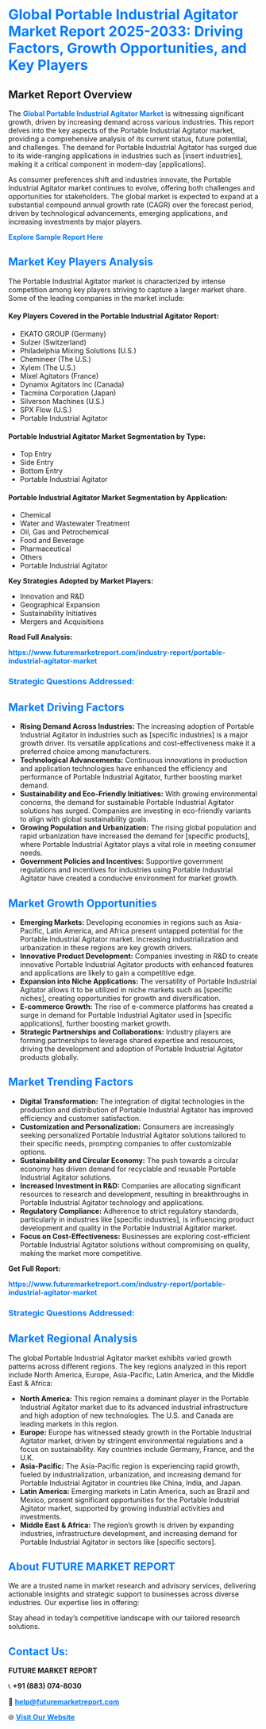 <h1 style="color: #007BFF;">Global Portable Industrial Agitator Market Report 2025-2033: Driving Factors, Growth Opportunities, and Key Players</h1>

<section id="overview">
<h2>Market Report Overview</h2>
<p>The <a href="https://www.futuremarketreport.com/industry-report/portable-industrial-agitator-market" style="color: #007BFF; text-decoration: none;"><strong>Global Portable Industrial Agitator Market</strong></a> is witnessing significant growth, driven by increasing demand across various industries. This report delves into the key aspects of the Portable Industrial Agitator market, providing a comprehensive analysis of its current status, future potential, and challenges. The demand for Portable Industrial Agitator has surged due to its wide-ranging applications in industries such as [insert industries], making it a critical component in modern-day [applications].</p>
<p>As consumer preferences shift and industries innovate, the Portable Industrial Agitator market continues to evolve, offering both challenges and opportunities for stakeholders. The global market is expected to expand at a substantial compound annual growth rate (CAGR) over the forecast period, driven by technological advancements, emerging applications, and increasing investments by major players.</p>
</section>

<section id="overview">
<p><a href="https://www.futuremarketreport.com/request-sample/reportId=97422" style="color: #007BFF; text-decoration: none;"><strong>Explore Sample Report Here</strong></a></p>
</section>

<section id="key-players">
<h2 style="color: #007BFF;">Market Key Players Analysis</h2>
<p>The Portable Industrial Agitator market is characterized by intense competition among key players striving to capture a larger market share. Some of the leading companies in the market include:</p>
<h4>Key Players Covered in the Portable Industrial Agitator Report:</h4>
<ul><li>EKATO GROUP (Germany)</li><li>Sulzer (Switzerland)</li><li>Philadelphia Mixing Solutions (U.S.)</li><li>Chemineer (The U.S.)</li><li>Xylem (The U.S.)</li><li>Mixel Agitators (France)</li><li>Dynamix Agitators Inc (Canada)</li><li>Tacmina Corporation (Japan)</li><li>Silverson Machines (U.S.)</li><li>SPX Flow (U.S.)</li><li>Portable Industrial Agitator</li></ul>
<h4>Portable Industrial Agitator Market Segmentation by Type:</h4>
<ul><li>Top Entry</li><li>Side Entry</li><li>Bottom Entry</li><li>Portable Industrial Agitator</li></ul>

<h4>Portable Industrial Agitator Market Segmentation by Application:</h4>
<ul><li>Chemical</li><li>Water and Wastewater Treatment</li><li>Oil, Gas and Petrochemical</li><li>Food and Beverage</li><li>Pharmaceutical</li><li>Others</li><li>Portable Industrial Agitator</li></ul>
<p><strong>Key Strategies Adopted by Market Players:</strong></p>
<ul>
<li>Innovation and R&D</li>
<li>Geographical Expansion</li>
<li>Sustainability Initiatives</li>
<li>Mergers and Acquisitions</li>
</ul>
</section>

<section>
<p><strong>Read Full Analysis: </strong></p><a href="https://www.futuremarketreport.com/industry-report/portable-industrial-agitator-market" style="color: #007BFF; text-decoration: none;"><strong>https://www.futuremarketreport.com/industry-report/portable-industrial-agitator-market</strong></a>
<h3 style="color: #007BFF;">Strategic Questions Addressed:</h3>
</section>

<section id="driving-factors">
<h2 style="color: #007BFF;">Market Driving Factors</h2>
<ul>
<li><strong>Rising Demand Across Industries:</strong> The increasing adoption of Portable Industrial Agitator in industries such as [specific industries] is a major growth driver. Its versatile applications and cost-effectiveness make it a preferred choice among manufacturers.</li>
<li><strong>Technological Advancements:</strong> Continuous innovations in production and application technologies have enhanced the efficiency and performance of Portable Industrial Agitator, further boosting market demand.</li>
<li><strong>Sustainability and Eco-Friendly Initiatives:</strong> With growing environmental concerns, the demand for sustainable Portable Industrial Agitator solutions has surged. Companies are investing in eco-friendly variants to align with global sustainability goals.</li>
<li><strong>Growing Population and Urbanization:</strong> The rising global population and rapid urbanization have increased the demand for [specific products], where Portable Industrial Agitator plays a vital role in meeting consumer needs.</li>
<li><strong>Government Policies and Incentives:</strong> Supportive government regulations and incentives for industries using Portable Industrial Agitator have created a conducive environment for market growth.</li>
</ul>
</section>

<section id="growth-opportunities">
<h2 style="color: #007BFF;">Market Growth Opportunities</h2>
<ul>
<li><strong>Emerging Markets:</strong> Developing economies in regions such as Asia-Pacific, Latin America, and Africa present untapped potential for the Portable Industrial Agitator market. Increasing industrialization and urbanization in these regions are key growth drivers.</li>
<li><strong>Innovative Product Development:</strong> Companies investing in R&D to create innovative Portable Industrial Agitator products with enhanced features and applications are likely to gain a competitive edge.</li>
<li><strong>Expansion into Niche Applications:</strong> The versatility of Portable Industrial Agitator allows it to be utilized in niche markets such as [specific niches], creating opportunities for growth and diversification.</li>
<li><strong>E-commerce Growth:</strong> The rise of e-commerce platforms has created a surge in demand for Portable Industrial Agitator used in [specific applications], further boosting market growth.</li>
<li><strong>Strategic Partnerships and Collaborations:</strong> Industry players are forming partnerships to leverage shared expertise and resources, driving the development and adoption of Portable Industrial Agitator products globally.</li>
</ul>
</section>

<section id="trending-factors">
<h2 style="color: #007BFF;">Market Trending Factors</h2>
<ul>
<li><strong>Digital Transformation:</strong> The integration of digital technologies in the production and distribution of Portable Industrial Agitator has improved efficiency and customer satisfaction.</li>
<li><strong>Customization and Personalization:</strong> Consumers are increasingly seeking personalized Portable Industrial Agitator solutions tailored to their specific needs, prompting companies to offer customizable options.</li>
<li><strong>Sustainability and Circular Economy:</strong> The push towards a circular economy has driven demand for recyclable and reusable Portable Industrial Agitator solutions.</li>
<li><strong>Increased Investment in R&D:</strong> Companies are allocating significant resources to research and development, resulting in breakthroughs in Portable Industrial Agitator technology and applications.</li>
<li><strong>Regulatory Compliance:</strong> Adherence to strict regulatory standards, particularly in industries like [specific industries], is influencing product development and quality in the Portable Industrial Agitator market.</li>
<li><strong>Focus on Cost-Effectiveness:</strong> Businesses are exploring cost-efficient Portable Industrial Agitator solutions without compromising on quality, making the market more competitive.</li>
</ul>
</section>

<section>
<p><strong>Get Full Report: </strong></p><a href="https://www.futuremarketreport.com/industry-report/portable-industrial-agitator-market" style="color: #007BFF; text-decoration: none;"><strong>https://www.futuremarketreport.com/industry-report/portable-industrial-agitator-market</strong></a>
<h3 style="color: #007BFF;">Strategic Questions Addressed:</h3>
</section>


<section id="regional-analysis">
<h2 style="color: #007BFF;">Market Regional Analysis</h2>
<p>The global Portable Industrial Agitator market exhibits varied growth patterns across different regions. The key regions analyzed in this report include North America, Europe, Asia-Pacific, Latin America, and the Middle East & Africa:</p>
<ul>
<li><strong>North America:</strong> This region remains a dominant player in the Portable Industrial Agitator market due to its advanced industrial infrastructure and high adoption of new technologies. The U.S. and Canada are leading markets in this region.</li>
<li><strong>Europe:</strong> Europe has witnessed steady growth in the Portable Industrial Agitator market, driven by stringent environmental regulations and a focus on sustainability. Key countries include Germany, France, and the U.K.</li>
<li><strong>Asia-Pacific:</strong> The Asia-Pacific region is experiencing rapid growth, fueled by industrialization, urbanization, and increasing demand for Portable Industrial Agitator in countries like China, India, and Japan.</li>
<li><strong>Latin America:</strong> Emerging markets in Latin America, such as Brazil and Mexico, present significant opportunities for the Portable Industrial Agitator market, supported by growing industrial activities and investments.</li>
<li><strong>Middle East & Africa:</strong> The region’s growth is driven by expanding industries, infrastructure development, and increasing demand for Portable Industrial Agitator in sectors like [specific sectors].</li>
</ul>
</section>

<footer>
<h2 style="color: #007BFF;">About FUTURE MARKET REPORT</h2>
<p>We are a trusted name in market research and advisory services, delivering actionable insights and strategic support to businesses across diverse industries. Our expertise lies in offering:</p>

<p>Stay ahead in today’s competitive landscape with our tailored research solutions.</p>

<h2 style="color: #007BFF;">Contact Us:</h2>
<p><strong>FUTURE MARKET REPORT</strong></p>
<p>📞 <strong>+91 (883) 074-8030</strong></p>
<p>📧 <strong><a href="mailto:help@futuremarketreport.com" style="color: #007BFF;">help@futuremarketreport.com</a></strong></p>
<p>🌐 <strong><a href="https://www.futuremarketreport.com/" style="color: #007BFF;">Visit Our Website</a></strong></p>
</footer>